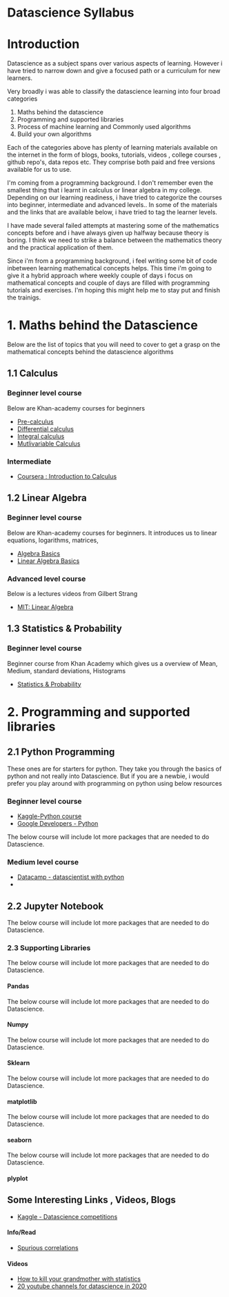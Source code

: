 # Datascience Syllabus

# Introduction
Datascience as a subject spans over various aspects of learning. However i have tried to narrow down and give a focused path or a curriculum for new learners.

Very broadly i was able to classify the datascience learning into four broad categories
1. Maths behind the datascience
2. Programming and supported libraries
3. Process of machine learning and Commonly used algorithms
4. Build your own algorithms

Each of the categories above has plenty of learning materials available on the internet in the form of blogs, books, tutorials, videos , college courses , github repo's, data repos etc. They comprise both paid and free versions available for us to use.

I'm coming from a programming background. I don't remember even the smallest thing that i learnt in calculus or linear algebra in my college. Depending on our learning readiness, i have tried to categorize the courses into beginner, intermediate and advanced levels.. In some of the materials and the links that are available below, i have tried to tag the learner levels.

I have made several failed attempts at mastering some of the mathematics concepts before and i have always given up halfway because theory is boring. I think we need to strike a balance between the mathematics theory and the practical application of them.

Since i'm from a programming background, i feel writing some bit of code inbetween learning mathematical concepts helps. This time i'm going to give it a hybrid approach where weekly couple of days i focus on mathematical concepts and couple of days are filled with programming tutorials and exercises. I'm hoping this might help me to stay put and finish the trainigs.


# 1. Maths behind the Datascience

Below are the list of topics that you will need to cover to get a grasp on the mathematical concepts behind the datascience algorithms

## 1.1 Calculus
### Beginner level course
Below are Khan-academy courses for beginners
* [Pre-calculus](https://www.khanacademy.org/math/precalculus)
* [Differential calculus](https://www.khanacademy.org/math/differential-calculus)
* [Integral calculus](https://www.khanacademy.org/math/integral-calculus)
* [Mutlivariable Calculus](https://www.khanacademy.org/math/multivariable-calculus)

### Intermediate
* [Coursera : Introduction to Calculus ](https://www.coursera.org/learn/introduction-to-calculus/home/welcome)

## 1.2 Linear Algebra
### Beginner level course
Below are Khan-academy courses for beginners. It introduces us to linear equations, logarithms, matrices,
* [Algebra Basics](https://www.khanacademy.org/math/algebra-basics)
* [Linear Algebra Basics](https://www.khanacademy.org/math/linear-algebra)
### Advanced level course
Below is a lectures videos from Gilbert Strang
* [MIT: Linear Algebra](https://ocw.mit.edu/courses/mathematics/18-06-linear-algebra-spring-2010/video-lectures/)


## 1.3 Statistics & Probability
### Beginner level course
Beginner course from Khan Academy which gives us a overview of Mean, Medium, standard deviations, Histograms
* [Statistics & Probability](https://www.khanacademy.org/math/statistics-probability)

# 2. Programming and supported libraries

## 2.1 Python Programming
These ones are for starters for python. They take you through the basics of python and not really into Datascience.
But if you are a newbie, i would prefer you play around with programming on python using below resources
### Beginner level course
* [Kaggle-Python course](https://www.kaggle.com/learn/python)
* [Google Developers - Python](https://developers.google.com/edu/python)

The below course will include lot more packages that are needed to do Datascience.
### Medium level course
* [Datacamp - datascientist with python](https://www.datacamp.com/tracks/data-scientist-with-python#)
*

## 2.2 Jupyter Notebook
The below course will include lot more packages that are needed to do Datascience.

### 2.3 Supporting Libraries
The below course will include lot more packages that are needed to do Datascience.

#### Pandas
The below course will include lot more packages that are needed to do Datascience.
#### Numpy
The below course will include lot more packages that are needed to do Datascience.
#### Sklearn
The below course will include lot more packages that are needed to do Datascience.
#### matplotlib
The below course will include lot more packages that are needed to do Datascience.
#### seaborn
The below course will include lot more packages that are needed to do Datascience.
#### plyplot




## Some Interesting Links , Videos, Blogs 

* [Kaggle - Datascience competitions](https://www.kaggle.com/)

#### Info/Read
* [Spurious correlations](https://www.tylervigen.com/spurious-correlations)

#### Videos
* [How to kill your grandmother with statistics](https://www.youtube.com/watch?v=iRpAHS5_hDk&feature=youtu.be)
* [20 youtube channels for datascience in 2020 ](https://towardsdatascience.com/top-20-youtube-channels-for-data-science-in-2020-2ef4fb0d3d5)



